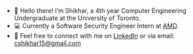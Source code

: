 - 👋 Hello there! I’m Shikhar, a 4th year Computer Engineering Undergraduate at the University of Toronto.
- 💻 Currently a Software Security Engineer Intern at [AMD](hhtps://www.amd.com).
- 👀 Feel free to connect with me on [LinkedIn](https://www.linkedin.com/in/shikhar-chaurasia-768955200/) or via email: cshikhar15@gmail.com

<!---
paxcentauri/paxcentauri is a ✨ special ✨ repository because its `README.md` (this file) appears on your GitHub profile.
You can click the Preview link to take a look at your changes.
--->
